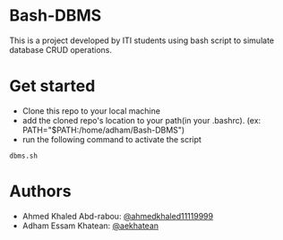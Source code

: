 # Bash-DBMS

This is a project developed by ITI students using bash script to simulate database CRUD operations.

# Get started

- Clone this repo to your local machine
- add the cloned repo's location to your path(in your .bashrc). (ex: PATH="$PATH:/home/adham/Bash-DBMS")
- run the following command to activate the script

```
dbms.sh
```

# Authors

- Ahmed Khaled Abd-rabou: [@ahmedkhaled11119999](https://github.com/ahmedkhaled11119999)
- Adham Essam Khatean: [@aekhatean](https://github.com/aekhatean)

